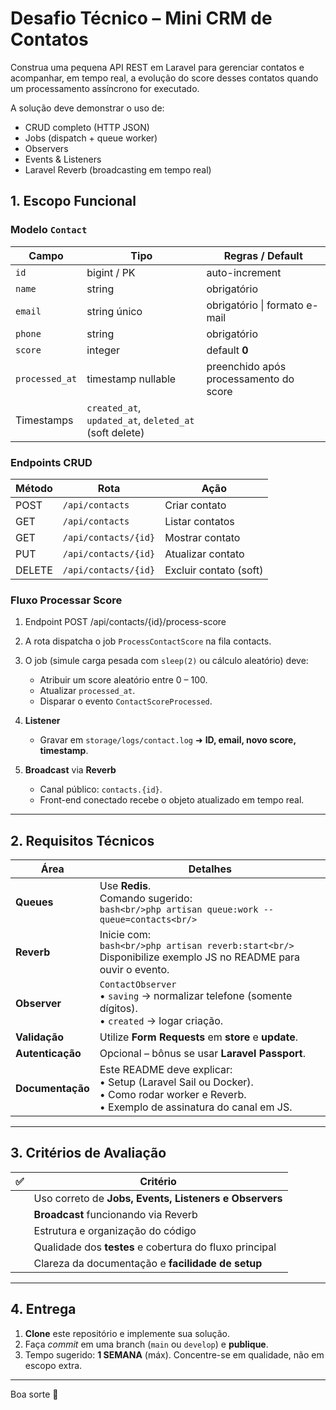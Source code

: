 # Desafio Técnico – Mini CRM de Contatos

Construa uma pequena API REST em Laravel para gerenciar contatos e acompanhar, em tempo real, a evolução do score desses contatos quando um processamento assíncrono for executado.

A solução deve demonstrar o uso de:

- CRUD completo (HTTP JSON)  
- Jobs (dispatch + queue worker)  
- Observers
- Events & Listeners
- Laravel Reverb (broadcasting em tempo real)  


## 1. Escopo Funcional

### Modelo `Contact`

| Campo        | Tipo                 | Regras / Default                           |
|--------------|----------------------|--------------------------------------------|
| `id`         | bigint / PK          | auto-increment                             |
| `name`       | string               | obrigatório                                |
| `email`      | string único         | obrigatório \| formato e-mail              |
| `phone`      | string               | obrigatório                                |
| `score`      | integer              | default **0**                              |
| `processed_at` | timestamp nullable | preenchido após processamento do score     |
| Timestamps   | `created_at`, `updated_at`, `deleted_at` (soft delete)            |

### Endpoints CRUD

| Método | Rota                      | Ação                     |
|--------|---------------------------|--------------------------|
| POST   | `/api/contacts`           | Criar contato            |
| GET    | `/api/contacts`           | Listar contatos          |
| GET    | `/api/contacts/{id}`      | Mostrar contato          |
| PUT    | `/api/contacts/{id}`      | Atualizar contato        |
| DELETE | `/api/contacts/{id}`      | Excluir contato (soft)   |

### Fluxo Processar Score

1. Endpoint
   POST /api/contacts/{id}/process-score

2. A rota dispatcha o job `ProcessContactScore` na fila contacts.

3. O job (simule carga pesada com `sleep(2)` ou cálculo aleatório) deve:

   * Atribuir um score aleatório entre 0 – 100.
   * Atualizar `processed_at`.
   * Disparar o evento `ContactScoreProcessed`.

4. **Listener**

   * Gravar em `storage/logs/contact.log` ➜ **ID, email, novo score, timestamp**.

5. **Broadcast** via **Reverb**

   * Canal público: `contacts.{id}`.
   * Front-end conectado recebe o objeto atualizado em tempo real.

---

## 2. Requisitos Técnicos

| Área             | Detalhes                                                                                                                                       |
| ---------------- | ---------------------------------------------------------------------------------------------------------------------------------------------- |
| **Queues**       | Use **Redis**. <br/>Comando sugerido: <br/>`bash<br/>php artisan queue:work --queue=contacts<br/>`   |
| **Reverb**       | Inicie com:<br/>`bash<br/>php artisan reverb:start<br/>`<br/>Disponibilize exemplo JS no README para ouvir o evento.                           |
| **Observer**     | `ContactObserver`<br/>• `saving` → normalizar telefone (somente dígitos).<br/>• `created` → logar criação.                                     |
| **Validação**    | Utilize **Form Requests** em **store** e **update**.                                                                                           |
| **Autenticação** | Opcional – bônus se usar **Laravel Passport**.                                                                                                 |
| **Documentação** | Este README deve explicar:<br/>• Setup (Laravel Sail ou Docker).<br/>• Como rodar worker e Reverb.<br/>• Exemplo de assinatura do canal em JS. |

---

## 3. Critérios de Avaliação

| ✅ | Critério                                                                                                 |
|----|----------------------------------------------------------------------------------------------------------|
|    | Uso correto de **Jobs, Events, Listeners e Observers**                                                   |
|    | **Broadcast** funcionando via Reverb                                                                     |
|    | Estrutura e organização do código                                          |
|    | Qualidade dos **testes** e cobertura do fluxo principal                                                  |
|    | Clareza da documentação e **facilidade de setup**                                                        |
     

---

## 4. Entrega

1. **Clone** este repositório e implemente sua solução.
2. Faça *commit* em uma branch (`main` ou `develop`) e **publique**.
3. Tempo sugerido: **1 SEMANA** (máx).
   Concentre-se em qualidade, não em escopo extra.

---

Boa sorte 🚀
